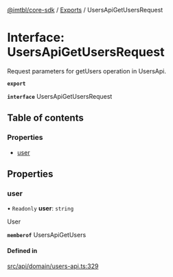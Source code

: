 [@imtbl/core-sdk](../README.md) / [Exports](../modules.md) / UsersApiGetUsersRequest

# Interface: UsersApiGetUsersRequest

Request parameters for getUsers operation in UsersApi.

**`export`** 

**`interface`** UsersApiGetUsersRequest

## Table of contents

### Properties

- [user](UsersApiGetUsersRequest.md#user)

## Properties

### user

• `Readonly` **user**: `string`

User

**`memberof`** UsersApiGetUsers

#### Defined in

[src/api/domain/users-api.ts:329](https://github.com/immutable/imx-core-sdk/blob/7204457/src/api/domain/users-api.ts#L329)
